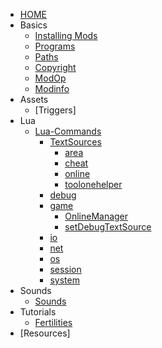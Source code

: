 <!-- _sidebar.md -->

- [HOME](/en/)
- Basics
  - [Installing Mods](/en/basics/installing)
  - [Programs](/en/basics/programs)
  - [Paths](/en/basics/path)
  - [Copyright](/en/basics/copyright)
  - [ModOp](/en/basics/modop)
  - [Modinfo](/en/basics/modinfo)
- Assets
  - [Triggers]
- Lua
  - [Lua-Commands](/en/commands/index)
    - [TextSources](/en/commands/TextSources/ts)
      - [area](/en/commands/TextSources/area)
      - [cheat](/en/commands/TextSources/cheat)
      - [online](/en/commands/TextSources/online)
      - [toolonehelper](/en/commands/TextSources/toolonehelper)
    - [debug](/en/commands/debug/debug)
    - [game](/en/commands/game/game)
      - [OnlineManager](/en/commands/game/OnlineManager)
      - [setDebugTextSource](/en/commands/game/setDebugTextSource)
    - [io](/en/commands/io/io)
    - [net](/en/commands/net/net)
    - [os](/en/commands/os/os)
    - [session](/en/commands/session/session)
    - [system](/en/commands/system/system)
- Sounds
  - [Sounds](/en/sounds/sound)
- Tutorials
  - [Fertilities](/en/tutorials/MapFertilities) 
- [Resources]
